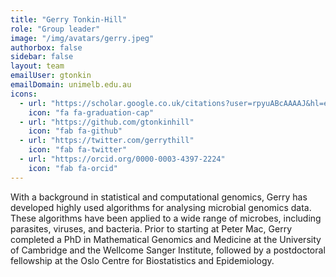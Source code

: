 ```yaml
---
title: "Gerry Tonkin-Hill"
role: "Group leader"
image: "/img/avatars/gerry.jpeg"
authorbox: false
sidebar: false
layout: team
emailUser: gtonkin
emailDomain: unimelb.edu.au
icons:
  - url: "https://scholar.google.co.uk/citations?user=rpyuABcAAAAJ&hl=en&oi=ao"
    icon: "fa fa-graduation-cap"
  - url: "https://github.com/gtonkinhill"
    icon: "fab fa-github"
  - url: "https://twitter.com/gerrythill"
    icon: "fab fa-twitter"
  - url: "https://orcid.org/0000-0003-4397-2224"
    icon: "fab fa-orcid"
---
```

With a background in statistical and computational genomics, Gerry has developed highly used algorithms for analysing microbial genomics data. These algorithms have been applied to a wide range of microbes, including parasites, viruses, and bacteria. Prior to starting at Peter Mac, Gerry completed a PhD in Mathematical Genomics and Medicine at the University of Cambridge and the Wellcome Sanger Institute, followed by a postdoctoral fellowship at the Oslo Centre for Biostatistics and Epidemiology.